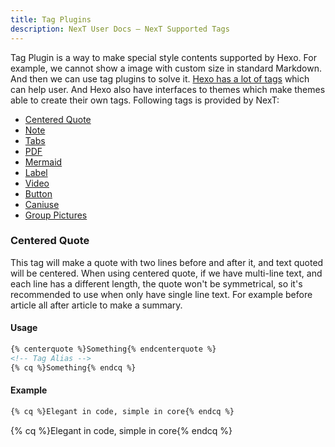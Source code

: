 ```yaml
---
title: Tag Plugins
description: NexT User Docs – NexT Supported Tags
---
```


Tag Plugin is a way to make special style contents supported by Hexo. For example, we cannot show a image with custom size in standard Markdown. And then we can use tag plugins to solve it. [Hexo has a lot of tags](https://hexo.io/docs/tag-plugins) which can help user. And Hexo also have interfaces to themes which make themes able to create their own tags. Following tags is provided by NexT:

* [Centered Quote](#Centered-Quote)
* [Note](/docs/tag-plugins/note)
* [Tabs](/docs/tag-plugins/tabs)
* [PDF](/docs/tag-plugins/pdf)
* [Mermaid](/docs/tag-plugins/mermaid)
* [Label](/docs/tag-plugins/label)
* [Video](/docs/tag-plugins/video)
* [Button](/docs/tag-plugins/button)
* [Caniuse](/docs/tag-plugins/caniuse)
* [Group Pictures](/docs/tag-plugins/group-pictures)

### Centered Quote

This tag will make a quote with two lines before and after it, and text quoted will be centered. When using centered quote, if we have multi-line text, and each line has a different length, the quote won't be symmetrical, so it's recommended to use when only have single line text. For example before article all after article to make a summary.

#### Usage

```html center-quote.js
{% centerquote %}Something{% endcenterquote %}
<!-- Tag Alias -->
{% cq %}Something{% endcq %}
```

#### Example

```md
{% cq %}Elegant in code, simple in core{% endcq %}
```

{% cq %}Elegant in code, simple in core{% endcq %}
